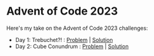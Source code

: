 # Advent of Code 2023

Here's my take on the Advent of Code 2023 challenges:

- Day 1: Trebuchet?! : [Problem](https://adventofcode.com/2023/day/1) | [Solution](solutions/day-1/solution.js)
- Day 2: Cube Conundrum : [Problem](https://adventofcode.com/2023/day/2) | [Solution](solutions/day-2/solution.js)